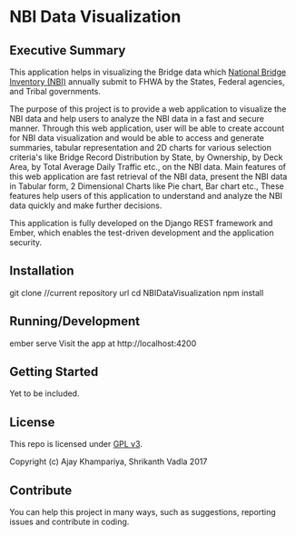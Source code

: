 # NBI Data Visualization 

## Executive Summary

This application helps in visualizing the Bridge data which [National Bridge Inventory (NBI)](https://www.fhwa.dot.gov/bridge/nbi.cfm) annually submit to FHWA by the States, Federal agencies, and Tribal governments.

The purpose of this project is to provide a web application to visualize the NBI data and help users to analyze the NBI data in a fast and secure manner. Through this web application, user will be able to create account for NBI data visualization and would be able to access and generate summaries, tabular representation and 2D charts for various selection criteria's like Bridge Record Distribution by State, by Ownership, by Deck Area, by Total Average Daily Traffic etc., on the NBI data. Main features of this web application are fast retrieval of the NBI data, present the NBI data in Tabular form, 2 Dimensional Charts like Pie chart, Bar chart etc., These features help users of this application to understand and analyze the NBI data quickly and make further decisions.

This application is fully developed on the Django REST framework and Ember, which enables the test-driven development and the application security.

## Installation

git clone <repository-url> //current repository url
cd NBIDataVisualization
npm install

## Running/Development

ember serve
Visit the app at http://localhost:4200

## Getting Started

Yet to be included. 

## License
This repo is licensed under [GPL v3](/LICENSE).

Copyright (c) Ajay Khampariya, Shrikanth Vadla 2017

## Contribute

You can help this project in many ways, such as suggestions, reporting issues and contribute in coding.  
